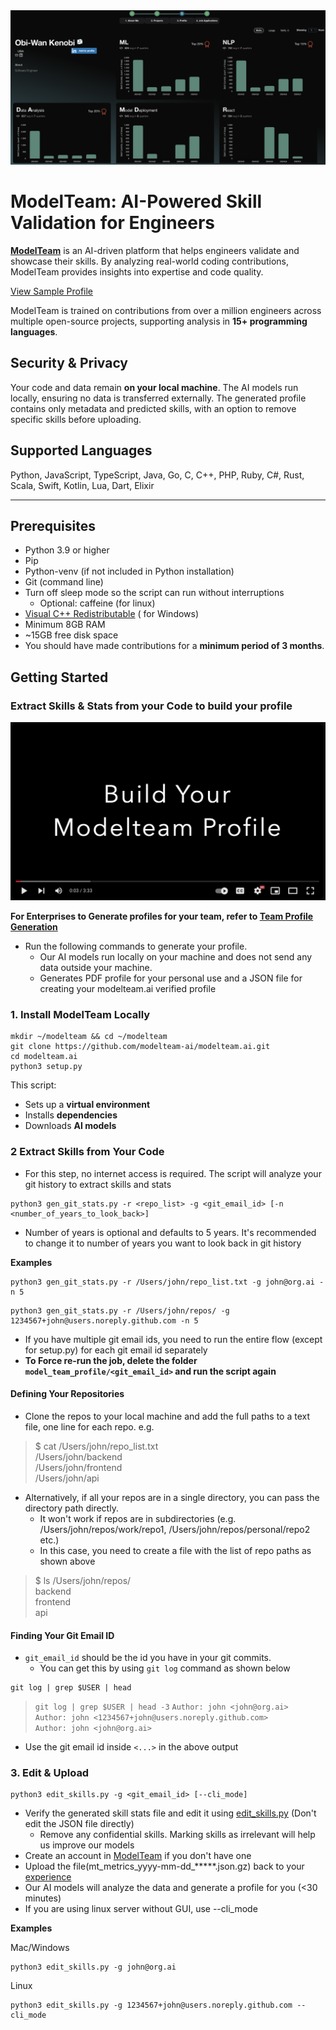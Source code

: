 <div align="center">
  <img src="images/sampleProfile2.png" alt="ModelTeam">
</div>

# ModelTeam: AI-Powered Skill Validation for Engineers

**[ModelTeam](https://modelteam.ai)** is an AI-driven platform that helps engineers validate and showcase their skills.
By analyzing real-world coding contributions, ModelTeam provides insights into expertise and code quality.

[View Sample Profile](https://app.modelteam.ai/profile?id=1da842a06520c30722ff3efb96d67a482cd689e6d43b87c882d4b690975a7c31)

ModelTeam is trained on contributions from over a million engineers across multiple open-source projects, supporting
analysis in **15+ programming languages**.

## Security & Privacy

Your code and data remain **on your local machine**. The AI models run locally, ensuring no data is transferred
externally. The generated profile contains only metadata and predicted skills, with an option to remove specific skills
before uploading.

## Supported Languages

Python, JavaScript, TypeScript, Java, Go, C, C++, PHP, Ruby, C#, Rust, Scala, Swift, Kotlin, Lua, Dart, Elixir

---

## Prerequisites

- Python 3.9 or higher
- Pip
- Python-venv (if not included in Python installation)
- Git (command line)
- Turn off sleep mode so the script can run without interruptions
    - Optional: caffeine (for linux)
- [Visual C++ Redistributable](https://learn.microsoft.com/en-us/cpp/windows/latest-supported-vc-redist?view=msvc-170) (
  for Windows)
- Minimum 8GB RAM
- ~15GB free disk space
- You should have made contributions for a **minimum period of 3 months**.

## Getting Started

### Extract Skills & Stats from your Code to build your profile

[![Build your Modelteam profile](images/engVideo.png)](https://www.youtube.com/watch?v=GqwijKCqfRE)

**For Enterprises to Generate profiles for your team, refer to [Team Profile Generation](README_org.md)**

- Run the following commands to generate your profile.
    - Our AI models run locally on your machine and does not send any data outside your machine.
    - Generates PDF profile for your personal use and a JSON file for creating your modelteam.ai verified profile

### 1. Install ModelTeam Locally

```
mkdir ~/modelteam && cd ~/modelteam
git clone https://github.com/modelteam-ai/modelteam.ai.git
cd modelteam.ai
python3 setup.py
```

This script:

- Sets up a **virtual environment**
- Installs **dependencies**
- Downloads **AI models**

### 2 Extract Skills from Your Code

- For this step, no internet access is required. The script will analyze your git history to extract skills and stats
```
python3 gen_git_stats.py -r <repo_list> -g <git_email_id> [-n <number_of_years_to_look_back>]
```

- Number of years is optional and defaults to 5 years. It's recommended to change it to number of years you want to look
  back in git history

**Examples**

```
python3 gen_git_stats.py -r /Users/john/repo_list.txt -g john@org.ai -n 5
```

```
python3 gen_git_stats.py -r /Users/john/repos/ -g 1234567+john@users.noreply.github.com -n 5
```

- If you have multiple git email ids, you need to run the entire flow (except for setup.py) for each git email id
  separately
- **To Force re-run the job, delete the folder `model_team_profile/<git_email_id>` and run the script again**


#### Defining Your Repositories

- Clone the repos to your local machine and add the full paths to a text file, one line for each repo. e.g.

> $ cat /Users/john/repo_list.txt<br>
> /Users/john/backend<br>
> /Users/john/frontend<br>
> /Users/john/api

- Alternatively, if all your repos are in a single directory, you can pass the directory path directly.
    - It won't work if repos are in subdirectories (e.g. /Users/john/repos/work/repo1, /Users/john/repos/personal/repo2
      etc.)
    - In this case, you need to create a file with the list of repo paths as shown above

> $ ls /Users/john/repos/<br>
> backend<br>
> frontend<br>
> api

#### Finding Your Git Email ID

- `git_email_id` should be the id you have in your git commits.
  - You can get this by using `git log` command as shown below

``` 
git log | grep $USER | head
```

> `git log | grep $USER | head -3`
> `Author: john <john@org.ai>`<br>
> `Author: john <1234567+john@users.noreply.github.com>`<br>
> `Author: john <john@org.ai>`<br>

- Use the git email id inside `<...>` in the above output

### 3. Edit & Upload

```
python3 edit_skills.py -g <git_email_id> [--cli_mode]
```
- Verify the generated skill stats file and edit it using [edit_skills.py](edit_skills.py) (Don't edit the JSON file
  directly)
    - Remove any confidential skills. Marking skills as irrelevant will help us improve our models
- Create an account in [ModelTeam](https://app.modelteam.ai/) if you don't have one
- Upload the file(mt_metrics_yyyy-mm-dd_*****.json.gz) back to your [experience](https://app.modelteam.ai/experience)
- Our AI models will analyze the data and generate a profile for you (<30 minutes)
- If you are using linux server without GUI, use --cli_mode

**Examples**

Mac/Windows

```
python3 edit_skills.py -g john@org.ai
```

Linux

```
python3 edit_skills.py -g 1234567+john@users.noreply.github.com --cli_mode
```

